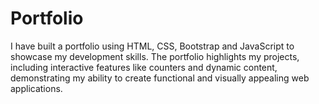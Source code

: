 # Portfolio
I have built a portfolio using HTML, CSS, Bootstrap and JavaScript to showcase my development skills. The portfolio highlights my projects, including interactive features like counters and dynamic content, demonstrating my ability to create functional and visually appealing web applications.
